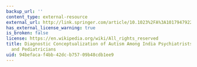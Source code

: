 ```yaml
---
backup_url: ''
content_type: external-resource
external_url: http://link.springer.com/article/10.1023%2FA%3A1017947922349
has_external_license_warning: true
is_broken: false
license: https://en.wikipedia.org/wiki/All_rights_reserved
title: Diagnostic Conceptualization of Autism Among India Psychiatrists, Psychologists,
  and Pediatricians
uid: 94befaca-f4bb-42dc-b757-09b48cdb1ee9
---
```

